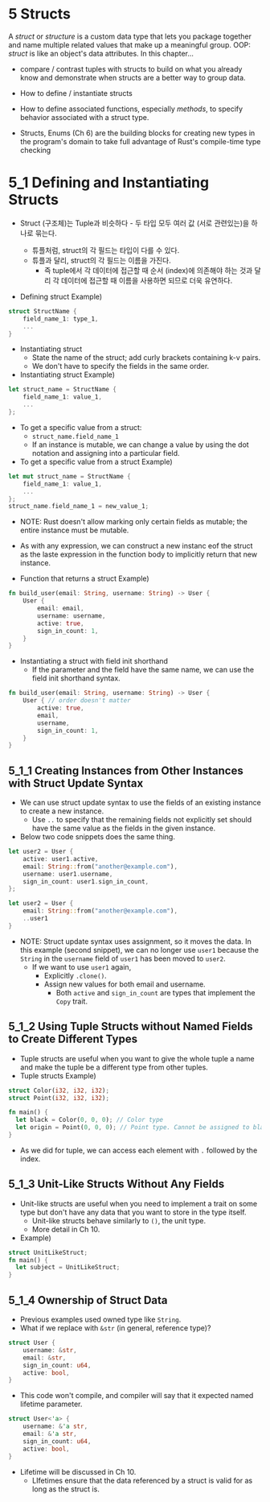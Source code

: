 # 5 Structs

A _struct_ or _structure_ is a custom data type that lets you package together
and name multiple related values that make up a meaningful group.
OOP: _struct_ is like an object's data attributes.
In this chapter...
- compare / contrast tuples with structs to build on what you already know and
    demonstrate when structs are a better way to group data.

- How to define / instantiate structs
- How to define associated functions, especially _methods_, to specify behavior
    associated with a struct type.
- Structs, Enums (Ch 6) are the building blocks for creating new types in the
    program's domain to take full advantage of Rust's compile-time type checking

# 5_1 Defining and Instantiating Structs
- Struct (구조체)는 Tuple과 비슷하다 - 두 타입 모두 여러 값 (서로 관련있는)을
    하나로 묶는다.
  - 튜플처럼, struct의 각 필드는 타입이 다를 수 있다.
  - 튜플과 달리, struct의 각 필드는 이름을 가진다.
    - 즉 tuple에서 각 데이터에 접근할 때 순서 (index)에 의존해야 하는 것과 달리
        각 데이터에 접근할 때 이름을 사용하면 되므로 더욱 유연하다.

- Defining struct Example)
```rust
struct StructName {
    field_name_1: type_1,
    ...
}
```

- Instantiating struct
  - State the name of the struct; add curly brackets containing k-v pairs.
  - We don't have to specify the fields in the same order.
- Instantiating struct Example)
```rust
let struct_name = StructName {
    field_name_1: value_1,
    ...
};
```

- To get a specific value from a struct:
  - `struct_name.field_name_1`
  - If an instance is mutable, we can change a value by using the dot notation
      and assigning into a particular field.
- To get a specific value from a struct Example)
```rust
let mut struct_name = StructName {
    field_name_1: value_1,
    ...
};
struct_name.field_name_1 = new_value_1;
```
- NOTE: Rust doesn't allow marking only certain fields as mutable; the entire
    instance must be mutable.
- As with any expression, we can construct a new instanc eof the struct as the
    laste expression in the function body to implicitly return that new instance.

- Function that returns a struct Example)
```rust
fn build_user(email: String, username: String) -> User {
    User {
        email: email,
        username: username,
        active: true,
        sign_in_count: 1,
    }
}
```
- Instantiating a struct with field init shorthand
  - If the parameter and the field have the same name, we can use the field init
      shorthand syntax.
```rust
fn build_user(email: String, username: String) -> User {
    User { // order doesn't matter
        active: true,
        email,
        username,
        sign_in_count: 1,
    }
}
```

## 5_1_1 Creating Instances from Other Instances with Struct Update Syntax
- We can use struct update syntax to use the fields of an existing instance to
    create a new instance.
  - Use `..` to specify that the remaining fields not explicitly set should have
      the same value as the fields in the given instance.
- Below two code snippets does the same thing.
```rust
let user2 = User {
    active: user1.active,
    email: String::from("another@example.com"),
    username: user1.username,
    sign_in_count: user1.sign_in_count,
};
```
```rust
let user2 = User {
    email: String::from("another@example.com"),
    ..user1
}
```
- NOTE: Struct update syntax uses assignment, so it moves the data. In this
    example (second snippet), we can no longer use `user1` because the `String`
    in the `username` field of `user1` has been moved to `user2`.
  - If we want to use `user1` again,
    - Explicitly `.clone()`.
    - Assign new values for both email and username.
      - Both `active` and `sign_in_count` are types that implement the `Copy` trait.

## 5_1_2 Using Tuple Structs without Named Fields to Create Different Types

- Tuple structs are useful when you want to give the whole tuple a name and
    make the tuple be a different type from other tuples.
- Tuple structs Example)
```rust
struct Color(i32, i32, i32);
struct Point(i32, i32, i32);

fn main() {
  let black = Color(0, 0, 0); // Color type
  let origin = Point(0, 0, 0); // Point type. Cannot be assigned to black.
}
```
- As we did for tuple, we can access each element with `.` followed by the
    index.

## 5_1_3 Unit-Like Structs Without Any Fields
- Unit-like structs are useful when you need to implement a trait on some type
    but don't have any data that you want to store in the type itself.
  - Unit-like structs behave similarly to `()`, the unit type.
  - More detail in Ch 10.
- Example)
```rust
struct UnitLikeStruct;
fn main() {
  let subject = UnitLikeStruct;
}
```

## 5_1_4 Ownership of Struct Data
- Previous examples used owned type like `String`.
- What if we replace with `&str` (in general, reference type)?
```rust
struct User {
    username: &str,
    email: &str,
    sign_in_count: u64,
    active: bool,
}
```
- This code won't compile, and compiler will say that it expected named lifetime
    parameter.
```rust
struct User<'a> {
    username: &'a str,
    email: &'a str,
    sign_in_count: u64,
    active: bool,
}
```
- Lifetime will be discussed in Ch 10.
  - LIfetimes ensure that the data referenced by a struct is valid for as long
      as the struct is.
